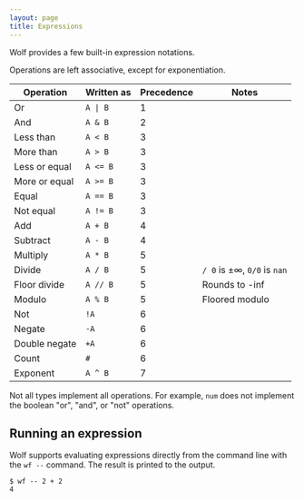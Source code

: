 ```yaml
---
layout: page
title: Expressions
---
```


Wolf provides a few built-in expression notations.

Operations are left associative, except for exponentiation.

| Operation          | Written as | Precedence | Notes |
|--------------------|------------|------------|-------|
| Or                 | `A \| B`    | 1
| And                | `A & B`    | 2
| Less than          | `A < B`    | 3
| More than          | `A > B`    | 3
| Less or equal      | `A <= B`   | 3
| More or equal      | `A >= B`   | 3
| Equal              | `A == B`   | 3
| Not equal          | `A != B`   | 3
| Add                | `A + B`    | 4
| Subtract           | `A - B`    | 4
| Multiply           | `A * B`    | 5
| Divide             | `A / B`    | 5 | `/ 0` is ±∞, `0/0` is `nan`
| Floor divide       | `A // B`   | 5 | Rounds to -inf
| Modulo             | `A % B`    | 5 | Floored modulo
| Not                | `!A`       | 6
| Negate             | `-A`       | 6
| Double negate      | `+A`       | 6
| Count              | `#`        | 6
| Exponent           | `A ^ B`    | 7

Not all types implement all operations. For example, `num` does not implement
the boolean "or", "and", or "not" operations.

## Running an expression

Wolf supports evaluating expressions directly from the command line with the
`wf --` command. The result is printed to the output.

```
$ wf -- 2 + 2
4
```